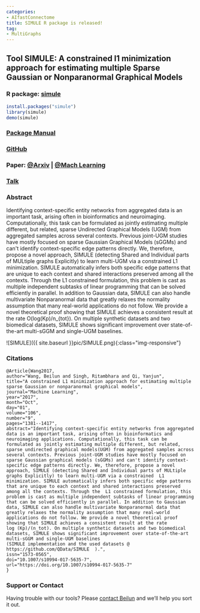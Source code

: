 ```yaml
---
categories:
- AIfastConnectome
title: SIMULE R package is released!
tag:
- MultiGraphs
---
```


## Tool SIMULE: A constrained l1 minimization approach for estimating multiple Sparse Gaussian or Nonparanormal Graphical Models

### R package: [simule](https://cran.r-project.org/web/packages/simule/index.html)

```R
install.packages("simule")
library(simule)
demo(simule)
```


### [Package Manual](https://cran.r-project.org/web/packages/simule/simule.pdf)

### [GitHub](https://github.com/QData/SIMULE)

### Paper: [@Arxiv](https://arxiv.org/abs/1605.03468) | [@Mach Learning](https://link.springer.com/article/10.1007/s10994-017-5635-7/fulltext.html)

### [Talk](https://github.com/QData/SIMULE/blob/master/2017-SIMULE-talk.pdf)

### Abstract
Identifying context-specific entity networks from aggregated data is an important task, arising often in bioinformatics and neuroimaging. Computationally, this task can be formulated as jointly estimating multiple different, but related, sparse Undirected Graphical Models (UGM) from aggregated samples across several contexts. Previous joint-UGM studies have mostly focused on sparse Gaussian Graphical Models (sGGMs) and can't identify context-specific edge patterns directly. We, therefore, propose a novel approach, SIMULE (detecting Shared and Individual parts of MULtiple graphs Explicitly) to learn multi-UGM via a constrained L1 minimization. SIMULE automatically infers both specific edge patterns that are unique to each context and shared interactions preserved among all the contexts. Through the L1 constrained formulation, this problem is cast as multiple independent subtasks of linear programming that can be solved efficiently in parallel. In addition to Gaussian data, SIMULE can also handle multivariate Nonparanormal data that greatly relaxes the normality assumption that many real-world applications do not follow. We provide a novel theoretical proof showing that SIMULE achieves a consistent result at the rate O(log(Kp)/n_{tot}). On multiple synthetic datasets and two biomedical datasets, SIMULE shows significant improvement over state-of-the-art multi-sGGM and single-UGM baselines.

![SIMULE]({{ site.baseurl }}pic/SIMULE.png){:class="img-responsive"}

### Citations

```
@Article{Wang2017,
author="Wang, Beilun and Singh, Ritambhara and Qi, Yanjun",
title="A constrained L1 minimization approach for estimating multiple sparse Gaussian or nonparanormal graphical models",
journal="Machine Learning",
year="2017",
month="Oct",
day="01",
volume="106",
number="9",
pages="1381--1417",
abstract="Identifying context-specific entity networks from aggregated data is an important task, arising often in bioinformatics and neuroimaging applications. Computationally, this task can be formulated as jointly estimating multiple different, but related, sparse undirected graphical models(UGM) from aggregated samples across several contexts. Previous joint-UGM studies have mostly focused on sparse Gaussian graphical models (sGGMs) and can't identify context-specific edge patterns directly. We, therefore, propose a novel approach, SIMULE (detecting Shared and Individual parts of MULtiple graphs Explicitly) to learn multi-UGM via a constrained  L1 minimization. SIMULE automatically infers both specific edge patterns that are unique to each context and shared interactions preserved among all the contexts. Through the  L1 constrained formulation, this problem is cast as multiple independent subtasks of linear programming that can be solved efficiently in parallel. In addition to Gaussian data, SIMULE can also handle multivariate Nonparanormal data that greatly relaxes the normality assumption that many real-world applications do not follow. We provide a novel theoretical proof showing that SIMULE achieves a consistent result at the rate  
log (Kp)/(n_tot). On multiple synthetic datasets and two biomedical datasets, SIMULE shows significant improvement over state-of-the-art multi-sGGM and single-UGM baselines 
(SIMULE implementation and the used datasets @  https://github.com/QData/SIMULE  ).",
issn="1573-0565",
doi="10.1007/s10994-017-5635-7",
url="https://doi.org/10.1007/s10994-017-5635-7"
}
```


### Support or Contact

Having trouble with our tools? Please [contact Beilun](mailto:bw4mw@virginia.edu) and we’ll help you sort it out.
